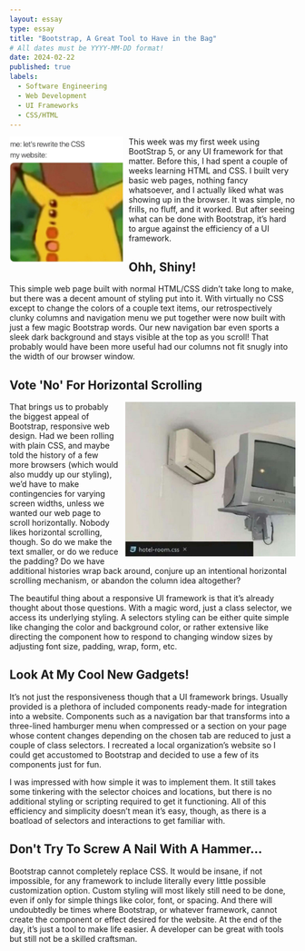 ```yaml
---
layout: essay
type: essay
title: "Bootstrap, A Great Tool to Have in the Bag"
# All dates must be YYYY-MM-DD format!
date: 2024-02-22
published: true
labels:
  - Software Engineering
  - Web Development
  - UI Frameworks
  - CSS/HTML
---
```


<div style="float: left; margin-right: 10px;">
  <img width="200px" src="../img/shocked-pikachu-css.jpg">
</div>

This week was my first week using BootStrap 5, or any UI framework for that matter. Before this, I had spent a couple of weeks learning HTML and CSS. I built very basic web pages, nothing fancy whatsoever, and I actually liked what was showing up in the browser. It was simple, no frills, no fluff, and it worked. But after seeing what can be done with Bootstrap, it’s hard to argue against the efficiency of a UI framework.

## Ohh, Shiny!

This simple web page built with normal HTML/CSS didn’t take long to make, but there was a decent amount of styling put into it. With virtually no CSS except to change the colors of a couple text items, our retrospectively clunky columns and navigation menu we put together were now built with just a few magic Bootstrap words. Our new navigation bar even sports a sleek dark background and stays visible at the top as you scroll! That probably would have been more useful had our columns not fit snugly into the width of our browser window.

## Vote 'No' For Horizontal Scrolling 

<div style="float: right; margin-left: 10px;">
  <img width="300px" src="../img/bad-scaling.jpg">
</div>

That brings us to probably the biggest appeal of Bootstrap, responsive web design. Had we been rolling with plain CSS, and maybe told the history of a few more browsers (which would also muddy up our styling), we’d have to make contingencies for varying screen widths, unless we wanted our web page to scroll horizontally. Nobody likes horizontal scrolling, though. So do we make the text smaller, or do we reduce the padding? Do we have additional histories wrap back around, conjure up an intentional horizontal scrolling mechanism, or abandon the column idea altogether? 

The beautiful thing about a responsive UI framework is that it’s already thought about those questions. With a magic word, just a class selector, we access its underlying styling. A selectors styling can be either quite simple like changing the color and background color, or rather extensive like directing the component how to respond to changing window sizes by adjusting font size, padding, wrap, form, etc.

## Look At My Cool New Gadgets!

It’s not just the responsiveness though that a UI framework brings. Usually provided is a plethora of included components ready-made for integration into a website. Components such as a navigation bar that transforms into a three-lined hamburger menu when compressed or a section on your page whose content changes depending on the chosen tab are reduced to just a couple of class selectors. I recreated a local organization’s website so I could get accustomed to Bootstrap and decided to use a few of its components just for fun. 

I was impressed with how simple it was to implement them. It still takes some tinkering with the selector choices and locations, but there is no additional styling or scripting required to get it functioning. All of this efficiency and simplicity doesn’t mean it’s easy, though, as there is a boatload of selectors and interactions to get familiar with.

## Don't Try To Screw A Nail With A Hammer...

Bootstrap cannot completely replace CSS. It would be insane, if not impossible, for any framework to include literally every little possible customization option. Custom styling will most likely still need to be done, even if only for simple things like color, font, or spacing. And there will undoubtedly be times where Bootstrap, or whatever framework, cannot create the component or effect desired for the website. At the end of the day, it’s just a tool to make life easier. A developer can be great with tools but still not be a skilled craftsman.


